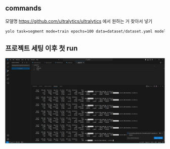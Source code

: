 ## commands
모델명
https://github.com/ultralytics/ultralytics
에서 원하는 거 찾아서 넣기

```sh
yolo task=segment mode=train epochs=100 data=dataset/dataset.yaml model=yolov8m-seg.pt imgsz=640 batch=16
```

## 프로젝트 세팅 이후 첫 run
![train_success img](gitimgs/train_success.png)
